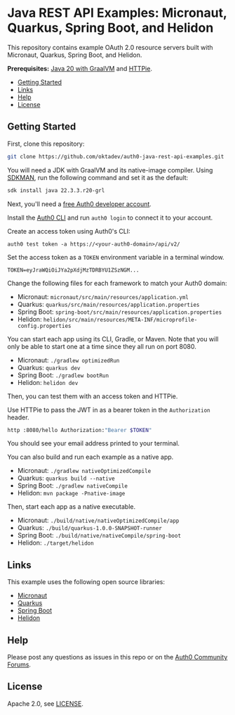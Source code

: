 # Java REST API Examples: Micronaut, Quarkus, Spring Boot, and Helidon

This repository contains example OAuth 2.0 resource servers built with Micronaut, Quarkus, Spring Boot, and Helidon.

**Prerequisites:** [Java 20 with GraalVM](https://sdkman.io/) and [HTTPie](https://httpie.io/).

* [Getting Started](#getting-started)
* [Links](#links)
* [Help](#help)
* [License](#license)

## Getting Started

First, clone this repository:

```bash
git clone https://github.com/oktadev/auth0-java-rest-api-examples.git
```

You will need a JDK with GraalVM and its native-image compiler. Using [SDKMAN](https://sdkman.io), run the following command and set it as the default:

```bash
sdk install java 22.3.3.r20-grl
```
<!-- https://joshlong.com/jl/blogPost/graalvm-on-apple-m1-arm-computers.html -->

Next, you'll need a [free Auth0 developer account](https://auth0.com/signup). 

Install the [Auth0 CLI](https://github.com/auth0/auth0-cli#installation) and run `auth0 login` to connect it to your account.

Create an access token using Auth0's CLI:

```shell
auth0 test token -a https://<your-auth0-domain>/api/v2/
```

Set the access token as a `TOKEN` environment variable in a terminal window.

```shell
TOKEN=eyJraWQiOiJYa2pXdjMzTDRBYU1ZSzNGM...
```

Change the following files for each framework to match your Auth0 domain:

- Micronaut: `micronaut/src/main/resources/application.yml`
- Quarkus: `quarkus/src/main/resources/application.properties`
- Spring Boot: `spring-boot/src/main/resources/application.properties`
- Helidon: `helidon/src/main/resources/META-INF/microprofile-config.properties`

You can start each app using its CLI, Gradle, or Maven. Note that you will only be able to start one at a time since they all run on port 8080.

- Micronaut: `./gradlew optimizedRun`
- Quarkus: `quarkus dev`
- Spring Boot: `./gradlew bootRun`
- Helidon: `helidon dev`

Then, you can test them with an access token and HTTPie.

Use HTTPie to pass the JWT in as a bearer token in the `Authorization` header.

```bash
http :8080/hello Authorization:"Bearer $TOKEN"
```

You should see your email address printed to your terminal.

You can also build and run each example as a native app.

- Micronaut: `./gradlew nativeOptimizedCompile`
- Quarkus: `quarkus build --native`
- Spring Boot: `./gradlew nativeCompile`
- Helidon: `mvn package -Pnative-image`

Then, start each app as a native executable.

- Micronaut: `./build/native/nativeOptimizedCompile/app`
- Quarkus: `./build/quarkus-1.0.0-SNAPSHOT-runner`
- Spring Boot:  `./build/native/nativeCompile/spring-boot`
- Helidon: `./target/helidon`

## Links

This example uses the following open source libraries:

* [Micronaut](https://micronaut.io)
* [Quarkus](https://quarkus.io)
* [Spring Boot](https://spring.io/projects/spring-boot)
* [Helidon](https://helidon.io)

## Help

Please post any questions as issues in this repo or on the [Auth0 Community Forums](https://community.auth0.com/).

## License

Apache 2.0, see [LICENSE](LICENSE).
